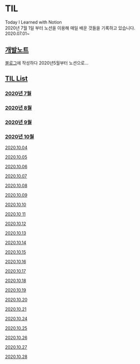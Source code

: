# TIL
Today I Learned with Notion\
2020년 7월 1일 부터 노션을 이용해 매일 배운 것들을 기록하고 있습니다.\
2020.07.01~

## [개발노트](https://www.notion.so/5d5ng/Development-Note-fab067fd780a40d5be0c9e78af01816e)
[블로그](https://5d5ng.tistory.com/)에 작성하다 2020년5월부터 노션으로...

## [TIL List](https://www.notion.so/5d5ng/TIL-48ef870b8680411b9e4b9a1ef6ed1767)

### [2020년 7월](https://www.notion.so/5d5ng/afeb4ff079834d92ba0f92547adf1cea?v=cf3ddd107ce24f6ea87cd69cb1060e91)

### [2020년 8월](https://www.notion.so/5d5ng/4a1463f6ad1e4fa899c72d56269500e2?v=09efd5474ebf4a2bb0da6300df12436f)

### [2020년 9월](https://www.notion.so/5d5ng/eefbd4577de24fa4ba974942725b97b7?v=1f589a5390bf4ba3a71fab4a41fef50a)

### [2020년 10월](https://www.notion.so/5d5ng/2b8ef0d400304ae78ca520746f53da01?v=dfe6bd07c7ef4ce3bf27bda3903ba997)

[2020.10.04](https://www.notion.so/5d5ng/TIL-2020-10-04-3aa8260a9998464bbb303b9e6a4abfd6)

[2020.10.05](https://www.notion.so/5d5ng/TIL-2020-10-05-52f796f40eab498caa29f8ebdebd515f)

[2020.10.06](https://www.notion.so/5d5ng/TIL-2020-10-06-78e3fdb883784e6988df6ba508108ae5)

[2020.10.07](https://www.notion.so/5d5ng/TIL-2020-10-07-90d0032acabf49eba069d71236328bab)

[2020.10.08](https://www.notion.so/5d5ng/TIL-2020-10-08-1ed59b869bf847ae8a9432b8ae9f4202)

[2020.10.09](https://www.notion.so/5d5ng/TIL-2020-10-09-8955f93d998e452c9a5f2081aacb0c58)

[2020.10.10](https://www.notion.so/5d5ng/TIL-2020-10-10-f7224c228c9a418c893ddc7b33945af8)

[2020.10 11](https://www.notion.so/5d5ng/TIL-2020-10-11-9fcff37049be43ab900fc351bdfdf58c)

[2020.10.12](https://www.notion.so/5d5ng/TIL-2020-10-12-1e52c340c6b940099f36e93979d73ccd)

[2020.10.13](https://www.notion.so/5d5ng/TIL-2020-10-13-21e5c0b5e1d24a638c06b39f39893636)

[2020.10.14](https://www.notion.so/5d5ng/TIL-2020-10-14-1acd40ed224d445e8be79e28f898463a)

[2020.10.15](https://www.notion.so/5d5ng/TIL-2020-10-15-4b38959520a44ccfa0ed0738ac953bca)

[2020.10.16](https://www.notion.so/5d5ng/TIL-2020-10-16-61a1cae575aa48d9a5a852c12db11b7a)

[2020.10.17](https://www.notion.so/5d5ng/TIL-2020-10-17-411df5b53446424ba3d6e28495065266)

[2020.10.18](https://www.notion.so/5d5ng/TIL-2020-10-18-2ef467d730aa48c5abd9621a70bb5808)

[2020.10.19](https://www.notion.so/5d5ng/TIL-2020-10-19-3d96e398725f4d0da534313130da492f)

[2020.10.20](https://www.notion.so/5d5ng/TIL-2020-10-20-0b5f972a85a54b9bba3dfbf3f49ff120)

[2020.10.21](https://www.notion.so/5d5ng/TIL-2020-10-21-8aa83233704646138d47c2fc0ba39a01)

[2020.10.24](https://www.notion.so/5d5ng/TIL-2020-10-24-47c3140da8034263a9acce7adfdb4047)

[2020.10.25](https://www.notion.so/5d5ng/TIL-2020-10-20-0b5f972a85a54b9bba3dfbf3f49ff120)

[2020.10.26](https://www.notion.so/5d5ng/TIL-2020-10-26-3dd3e7c3f000489fb2529c2a5ee4b7d7)

[2020.10.27](https://www.notion.so/5d5ng/TIL-2020-10-27-9e157727a8814869b02941104c1c8024)

[2020.10.28](https://www.notion.so/5d5ng/TIL-2020-10-28-099ccec853614b3881253f9118c8719c)

